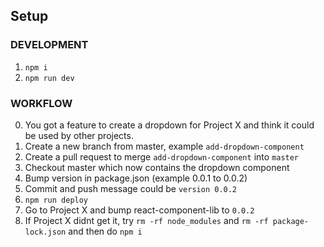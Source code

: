## Setup
### DEVELOPMENT
1. `npm i`
2. `npm run dev`
### WORKFLOW
0. You got a feature to create a dropdown for Project X and think it could be used by other projects.
1. Create a new branch from master, example `add-dropdown-component`
2. Create a pull request to merge `add-dropdown-component` into `master`
3. Checkout master which now contains the dropdown component
4. Bump version in package.json (example 0.0.1 to 0.0.2)
5. Commit and push message could be `version 0.0.2`
6. `npm run deploy`
7. Go to Project X and bump react-component-lib to `0.0.2`
8. If Project X didnt get it, try `rm -rf node_modules` and `rm -rf package-lock.json` and then do `npm i`
